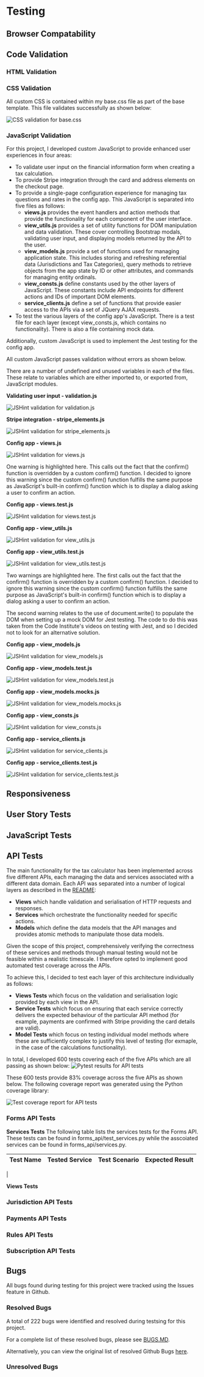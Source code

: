 # Testing

## Browser Compatability

## Code Validation

### HTML Validation

### CSS Validation
All custom CSS is contained within my base.css file as part of the base template. This file validates successfully as shown below:

![CSS validation for base.css](https://laura10101.github.io/contractor-tax-calculator/documentation/validation/css/css-validation.png)

### JavaScript Validation
For this project, I developed custom JavaScript to provide enhanced user experiences in four areas:

- To validate user input on the financial information form when creating a tax calculation.
- To provide Stripe integration through the card and address elements on the checkout page.
- To provide a single-page configuration experience for managing tax questions and rates in the config app. This JavaScript is separated into five files as follows:
   - **views.js** provides the event handlers and action methods that provide the functionality for each component of the user interface.
   - **view_utils.js** provides a set of utility functions for DOM manipulation and data validation. These cover controlling Bootstrap modals, validating user input, and displaying models returned by the API to the user.
   - **view_models.js** provide a set of functions used for managing application state. This includes storing and refreshing referential data (Jurisdictions and Tax Categories), query methods to retrieve objects from the app state by ID or other attributes, and commands for managing entity ordinals.
   - **view_consts.js** define constants used by the other layers of JavaScript. These constants include API endpoints for different actions and IDs of important DOM elements.
   - **service_clients.js** define a set of functions that provide easier access to the APIs via a set of JQuery AJAX requests.
- To test the various layers of the config app's JavaScript. There is a test file for each layer (except view_consts.js, which contains no functionality). There is also a file containing mock data.

Additionally, custom JavaScript is used to implement the Jest testing for the config app.

All custom JavaScript passes validation without errors as shown below.

There are a number of undefined and unused variables in each of the files. These relate to variables which are either imported to, or exported from, JavaScript modules.

**Validating user input - validation.js**

![JSHint validation for validation.js](https://laura10101.github.io/contractor-tax-calculator/documentation/validation/js/validation-js-validation.png)

**Stripe integration - stripe_elements.js**

![JSHint validation for stripe_elements.js](https://laura10101.github.io/contractor-tax-calculator/documentation/validation/js/stripe-elements-js-validation.png)

**Config app - views.js**

![JSHint validation for views.js](https://laura10101.github.io/contractor-tax-calculator/documentation/validation/js/views-validation.png)

One warning is highlighted here. This calls out the fact that the confirm() function is overridden by a custom confirm() function. I decided to ignore this warning since the custom confirm() function fulfills the same purpose as JavaScript's built-in confirm() function which is to display a dialog asking a user to confirm an action.

**Config app - views.test.js**

![JSHint validation for views.test.js](https://laura10101.github.io/contractor-tax-calculator/documentation/validation/js/views-test-js-validation.png)

**Config app - view_utils.js**

![JSHint validation for view_utils.js](https://laura10101.github.io/contractor-tax-calculator/documentation/validation/js/view-utils-js-validation.png)

**Config app - view_utils.test.js**

![JSHint validation for view_utils.test.js](https://laura10101.github.io/contractor-tax-calculator/documentation/validation/js/views-utils-test-js-validation.png)

Two warnings are highlighted here. The first calls out the fact that the confirm() function is overridden by a custom confirm() function. I decided to ignore this warning since the custom confirm() function fulfills the same purpose as JavaScript's built-in confirm() function which is to display a dialog asking a user to confirm an action.

The second warning relates to the use of document.write() to populate the DOM when setting up a mock DOM for Jest testing. The code to do this was taken from the Code Institute's videos on testing with Jest, and so I decided not to look for an alternative solution.

**Config app - view_models.js**

![JSHint validation for view_models.js](https://laura10101.github.io/contractor-tax-calculator/documentation/validation/js/view-models-js-validation.png)

**Config app - view_models.test.js**

![JSHint validation for view_models.test.js](https://laura10101.github.io/contractor-tax-calculator/documentation/validation/js/views-models-test-js-validation.png)

**Config app - view_models.mocks.js**

![JSHint validation for view_models.mocks.js](https://laura10101.github.io/contractor-tax-calculator/documentation/validation/js/view-models-mocks-js-validation.png)

**Config app - view_consts.js**

![JSHint validation for view_consts.js](https://laura10101.github.io/contractor-tax-calculator/documentation/validation/js/view-utils-js-validation.png)

**Config app - service_clients.js**

![JSHint validation for service_clients.js](https://laura10101.github.io/contractor-tax-calculator/documentation/validation/js/service-clients-js-validation.png)

**Config app - service_clients.test.js**

![JSHint validation for service_clients.test.js](https://laura10101.github.io/contractor-tax-calculator/documentation/validation/js/service-clients-test-js-validation.png)

## Responsiveness

## User Story Tests

## JavaScript Tests

## API Tests

The main functionality for the tax calculator has been implemented across five different APIs, each managing the data and services associated with a different data domain. Each API was separated into a number of logical layers as described in the [README](README.md):

- **Views** which handle validation and serialisation of HTTP requests and responses.
- **Services** which orchestrate the functionality needed for specific actions.
- **Models** which define the data models that the API manages and provides atomic methods to manipulate those data models.

Given the scope of this project, comprehensively verifying the correctness of these services and methods through manual testing would not be feasible within a realistic timescale. I therefore opted to implement good automated test coverage across the APIs. 

To achieve this, I decided to test each layer of this architecture individually as follows:

- **Views Tests** which focus on the validation and serialisation logic provided by each view in the API.
- **Service Tests** which focus on ensuring that each service correctly delivers the expected behaviour of the particular API method (for example, payments are confirmed with Stripe providing the card details are valid).
- **Model Tests** which focus on testing individual model methods where these are sufficiently complex to justify this level of testing (for exmaple, in the case of the calculations functionality).

In total, I developed 600 tests covering each of the five APIs which are all passing as shown below:
![Pytest results for API tests](https://laura10101.github.io/contractor-tax-calculator/documentation/screenshots/api-testing/api-test-results.jpg)

These 600 tests provide 83% coverage across the five APIs as shown below. The following coverage report was generated using the Python coverage library:

![Test coverage report for API tests](https://laura10101.github.io/contractor-tax-calculator/documentation/screenshots/api-testing/api-test-coverage.jpg)

### Forms API Tests ###

**Services Tests**
The following table lists the services tests for the Forms API. These tests can be found in forms_api/test_services.py while the asscoiated services can be found in forms_api/services.py.

| Test Name | Tested Service | Test Scenario | Expected Result |
| --------- | -------------- | ------------- | --------------- |
| 

**Views Tests**

### Jurisdiction API Tests ###

### Payments API Tests ###

### Rules API Tests ###

### Subscription API Tests ###

## Bugs
All bugs found during testing for this project were tracked using the Issues feature in Github.

### Resolved Bugs
A total of 222 bugs were identified and resolved during testsing for this project.

For a complete list of these resolved bugs, please see [BUGS.MD](BUGS.MD).

Alternatively, you can view the original list of resolved Github Bugs
<a href="https://github.com/Laura10101/contractor-tax-calculator/issues?q=is%3Aissue+is%3Aclosed+label%3Abug" target="_blank">here</a>.

### Unresolved Bugs
